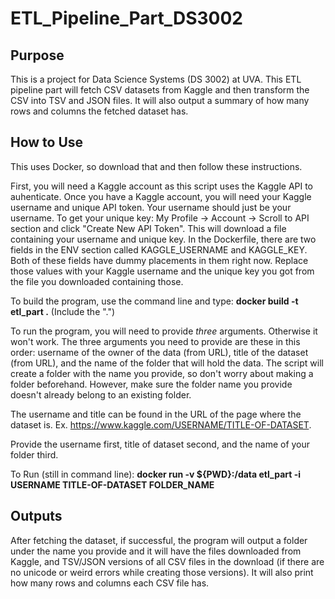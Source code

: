 # ETL_Pipeline_Part_DS3002

## Purpose

This is a project for Data Science Systems (DS 3002) at UVA. This ETL pipeline part will fetch CSV datasets from Kaggle and then transform the CSV into TSV and JSON files. It will also output a summary of how many rows and columns the fetched dataset has.

## How to Use
This uses Docker, so download that and then follow these instructions.

First, you will need a Kaggle account as this script uses the Kaggle API to auhenticate. Once you have a Kaggle account, you will need your Kaggle username and unique API token. Your username should just be your username. To get your unique key: My Profile -> Account -> Scroll to API section and click "Create New API Token". This will download a file containing your username and unique key. In the Dockerfile, there are two fields in the ENV section called KAGGLE_USERNAME and KAGGLE_KEY. Both of these fields have dummy placements in them right now. Replace those values with your Kaggle username and the unique key you got from the file you downloaded containing those.

To build the program, use the command line and type: **docker build -t etl_part .** (Include the ".")

To run the program, you will need to provide *three* arguments. Otherwise it won't work. The three arguments you need to provide are these in this order: username of the owner of the data (from URL), title of the dataset (from URL), and the name of the folder that will hold the data. The script will create a folder with the name you provide, so don't worry about making a folder beforehand. However, make sure the folder name you provide doesn't already belong to an existing folder.

The username and title can be found in the URL of the page where the dataset is. Ex. https://www.kaggle.com/USERNAME/TITLE-OF-DATASET.

Provide the username first, title of dataset second, and the name of your folder third. 

To Run (still in command line): **docker run -v ${PWD}:/data etl_part -i USERNAME TITLE-OF-DATASET FOLDER_NAME**

## Outputs

After fetching the dataset, if successful, the program will output a folder under the name you provide and it will have the files downloaded from Kaggle, and TSV/JSON versions of all CSV files in the download (if there are no unicode or weird errors while creating those versions). It will also print how many rows and columns each CSV file has.


